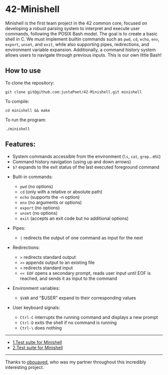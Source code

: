 # 42-Minishell


Minishell is the first team project in the 42 common core, focused on developing a robust parsing system to interpret and execute user commands, following the POSIX Bash model. The goal is to create a basic shell in C. We must implement builtin commands such as `pwd`, `cd`, `echo`, `env`, `export`, `unset`, and `exit`, while also supporting pipes, redirections, and environment variable expansion. Additionally, a command history system allows users to navigate through previous inputs. This is our own little Bash!

## How to use

To clone the repository:
```
git clone git@github.com:justaPoet/42-Minishell.git minishell
```

To compile:

```shell
cd minishell && make
```

To run the program:

```shell
./minishell
```



## Features:

  * System commands accessible from the environment (`ls`, `cat`, `grep`...etc)
  * Command history navigation (using up and down arrows)
  * `$?` expands to the exit status of the last executed foreground command

- Built-in commands:
  * `pwd` (no options)
  * `cd` (only with a relative or absolute path)
  * `echo` (supports the -n option)
  * `env` (no arguments or options)
  * `export` (no options)
  * `unset` (no options)
  * `exit` (accepts an exit code but no additional options)

- Pipes:
  * `|` redirects the output of one command as input for the next

- Redirections:
  * `>` redirects standard output
  * `>>` appends output to an existing file
  * `<` redirects standard input
  * `<< EOF` opens a secondary prompt, reads user input until EOF is reached, and sends it as input to the command

- Environment variables:
  * `$VAR` and "$USER" expand to their corresponding values

- User keyboard signals:
  * `Ctrl-C` interrupts the running command and displays a new prompt
  * `Ctrl-D` exits the shell if no command is running
  * `Ctrl-\` does nothing
 
---
* [1.Test suite for Minishell](https://docs.google.com/spreadsheets/d/1BPW7k81LJPhGv2fbi35NIIoOC_mGZXQQJDnV0SjulFs/edit?pli=1&gid=0#gid=0)
* [2.Test suite for Minishell](https://docs.google.com/spreadsheets/d/1uJHQu0VPsjjBkR4hxOeCMEt3AOM1Hp_SmUzPFhAH-nA/edit?gid=0#gid=0)
---

Thanks to [obouayed](https://github.com/osmaneb23), who was my partner throughout this incredibly interesting project.

